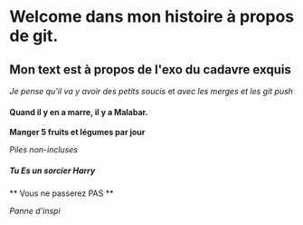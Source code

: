# Welcome dans mon histoire à propos de git.

## Mon text est à propos de l'exo du cadavre exquis

 _Je pense qu'il va y avoir des petits soucis_ et *avec les merges et les git push*


#### Quand il y en a marre, il y a Malabar.

**Manger 5 fruits et légumes par jour**

*Piles non-incluses*

##### Tu Es un sorcier Harry

** Vous ne passerez PAS **

*Panne d'inspi*


